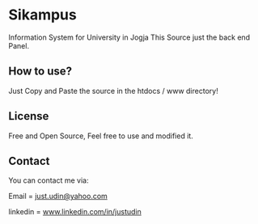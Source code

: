 Sikampus
=========================

Information System for University in Jogja
This Source just the back end Panel.

How to use?
-----------
Just Copy and Paste the source in the htdocs / www directory!

License
--------
Free and Open Source, Feel free to use and modified it.

Contact
--------
You can contact me via:

Email = just.udin@yahoo.com

linkedin = www.linkedin.com/in/justudin
